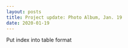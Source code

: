 ```yaml
---
layout: posts
title: Project update: Photo Album, Jan. 19
date: 2020-01-19
---
```

Put index into table format
